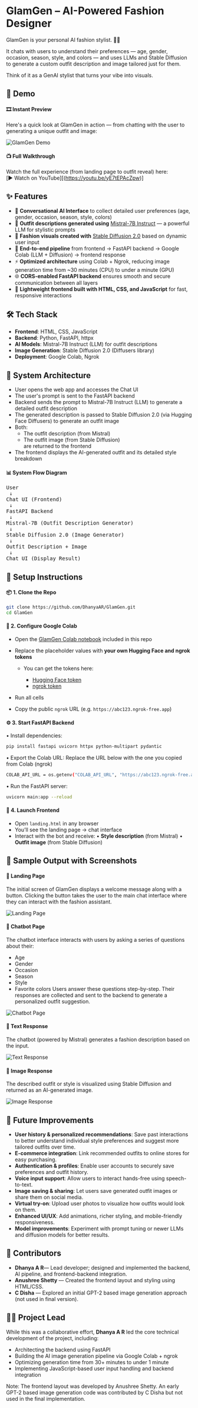 # GlamGen – AI-Powered Fashion Designer

GlamGen is your personal AI fashion stylist. 🧠🎨  

It chats with users to understand their preferences — age, gender, occasion, season, style, and colors — and uses LLMs and Stable Diffusion to generate a custom outfit description and image tailored just for them.

Think of it as a GenAI stylist that turns your vibe into visuals.


## 🚀 Demo

#### 🎞️ Instant Preview  
Here's a quick look at GlamGen in action — from chatting with the user to generating a unique outfit and image:

![GlamGen Demo](demo/glamgen-demo.gif)

#### 📺 Full Walkthrough  
Watch the full experience (from landing page to outfit reveal) here:  
[▶️ Watch on YouTube][(https://youtu.be/yE7tEPAcZpw)]


## ✨ Features

- 💬 **Conversational AI Interface** to collect detailed user preferences (age, gender, occasion, season, style, colors)
- 🤖 **Outfit descriptions generated using** [Mistral-7B Instruct](https://huggingface.co/mistralai/Mistral-7B-Instruct-v0.1) — a        powerful LLM for stylistic prompts
- 🎨 **Fashion visuals created with** [Stable Diffusion 2.0](https://huggingface.co/stabilityai/stable-diffusion-2) based on dynamic     user input
- 🔁 **End-to-end pipeline** from frontend → FastAPI backend → Google Colab (LLM + Diffusion) → frontend response
- ⚡ **Optimized architecture** using Colab + Ngrok, reducing image generation time from ~30 minutes (CPU) to under a minute (GPU)
- 🌐 **CORS-enabled FastAPI backend** ensures smooth and secure communication between all layers
- 🧵 **Lightweight frontend built with HTML, CSS, and JavaScript** for fast, responsive interactions


## 🛠️ Tech Stack

- **Frontend**: HTML, CSS, JavaScript
- **Backend**: Python, FastAPI, httpx
- **AI Models**: Mistral-7B Instruct (LLM) for outfit descriptions
- **Image Generation**: Stable Diffusion 2.0 (Diffusers library)
- **Deployment**: Google Colab, Ngrok


## 🧠 System Architecture

- User opens the web app and accesses the Chat UI
- The user's prompt is sent to the FastAPI backend
- Backend sends the prompt to Mistral-7B Instruct (LLM) to generate a detailed outfit description
- The generated description is passed to Stable Diffusion 2.0 (via Hugging Face Diffusers) to generate an outfit image
- Both:
  - The outfit description (from Mistral)  
  - The outfit image (from Stable Diffusion)  
  are returned to the frontend
- The frontend displays the AI-generated outfit and its detailed style breakdown

#### 📊 System Flow Diagram

<pre>
User
 ↓
Chat UI (Frontend)
 ↓
FastAPI Backend
 ↓
Mistral-7B (Outfit Description Generator)
 ↓
Stable Diffusion 2.0 (Image Generator)
 ↓
Outfit Description + Image 
 ↓
Chat UI (Display Result)
</pre>


## 🧰 Setup Instructions


#### 📦 1. Clone the Repo

  ```bash
  git clone https://github.com/DhanyaAR/GlamGen.git
  cd GlamGen
  ```


#### 🧪 2. Configure Google Colab

- Open the [GlamGen Colab notebook](./Fashion_designer_AI.ipynb) included in this repo
- Replace the placeholder values with **your own Hugging Face and ngrok tokens**

  - You can get the tokens here:

    - [Hugging Face token](https://huggingface.co/settings/tokens)
    - [ngrok token](https://dashboard.ngrok.com/get-started/your-authtoken)
      
- Run all cells
- Copy the public `ngrok` URL (e.g. `https://abc123.ngrok-free.app`)


#### ⚙️ 3. Start FastAPI Backend

• Install dependencies:

  ```bash
  pip install fastapi uvicorn httpx python-multipart pydantic
  ```

• Export the Colab URL:
  Replace the URL below with the one you copied from Colab (ngrok)

  ```bash
  COLAB_API_URL = os.getenv("COLAB_API_URL", "https://abc123.ngrok-free.app")
  ```

• Run the FastAPI server:

  ```bash
  uvicorn main:app --reload
  ```


#### 💬 4. Launch Frontend

- Open `landing.html` in any browser
- You’ll see the landing page → chat interface
- Interact with the bot and receive:
  • **Style description** (from Mistral)
  • **Outfit image** (from Stable Diffusion)



## 🧪 Sample Output with Screenshots

#### 🔹 Landing Page
The initial screen of GlamGen displays a welcome message along with a button.
Clicking the button takes the user to the main chat interface where they can interact with the fashion assistant.

![Landing Page](screenshots/landing-page.png)

#### 🔹 Chatbot Page
The chatbot interface interacts with users by asking a series of questions about their:
- Age
- Gender
- Occasion
- Season
- Style
- Favorite colors
Users answer these questions step-by-step. Their responses are collected and sent to the backend to generate a personalized outfit suggestion.

![Chatbot Page](screenshots/chatbot-page.png)

#### 🔹 Text Response
The chatbot (powered by Mistral) generates a fashion description based on the input.

![Text Response](screenshots/text-response.png)

#### 🔹 Image Response
The described outfit or style is visualized using Stable Diffusion and returned as an AI-generated image.

![Image Response](screenshots/image-response.png)



## 🚀 Future Improvements

- **User history & personalized recommendations**: Save past interactions to better understand individual style preferences and suggest more tailored outfits over time.
- **E-commerce integration**: Link recommended outfits to online stores for easy purchasing.
- **Authentication & profiles**: Enable user accounts to securely save preferences and outfit history.
- **Voice input support**: Allow users to interact hands-free using speech-to-text.
- **Image saving & sharing**: Let users save generated outfit images or share them on social media.
- **Virtual try-on**: Upload user photos to visualize how outfits would look on them.
- **Enhanced UI/UX**: Add animations, richer styling, and mobile-friendly responsiveness.
- **Model improvements**: Experiment with prompt tuning or newer LLMs and diffusion models for better results.



## 🤝 Contributors

- **Dhanya A R**— Lead developer; designed and implemented the backend, AI pipeline, and frontend-backend integration.
- **Anushree Shetty** — Created the frontend layout and styling using HTML/CSS.
- **C Disha** — Explored an initial GPT-2 based image generation approach (not used in final version).


## 👩‍💻 Project Lead

While this was a collaborative effort, **Dhanya A R** led the core technical development of the project, including:

- Architecting the backend using FastAPI
- Building the AI image generation pipeline via Google Colab + ngrok
- Optimizing generation time from 30+ minutes to under 1 minute
- Implementing JavaScript-based user input handling and backend integration
  
Note: The frontend layout was developed by Anushree Shetty. An early GPT-2 based image generation code was contributed by C Disha but not used in the final implementation.








